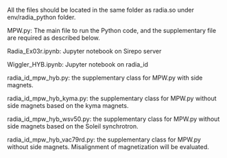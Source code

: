 All the files should be located in the same folder as radia.so under env/radia_python folder.

MPW.py: The main file to run the Python code, and the supplementary file are required as described below.

Radia_Ex03r.ipynb: Jupyter notebook on Sirepo server

Wiggler_HYB.ipynb: Jupyter notebook on radia_id

radia_id_mpw_hyb.py: the supplementary class for MPW.py with side magnets.

radia_id_mpw_hyb_kyma.py: the supplementary class for MPW.py without side magnets based on the kyma magnets.

radia_id_mpw_hyb_wsv50.py: the supplementary class for MPW.py without side magnets based on the Soleil synchrotron.

radia_id_mpw_hyb_vac79rd.py: the supplementary class for MPW.py without side magnets. Misalignment of magnetization will be evaluated.

